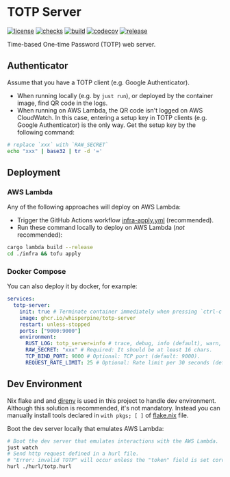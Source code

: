 # TOTP Server

[![license](https://img.shields.io/badge/MIT_OR_Apache--2.0-blue?label=license)](https://github.com/whisperpine/totp-server/blob/main/LICENSE-APACHE)
[![checks](https://img.shields.io/github/actions/workflow/status/whisperpine/totp-server/checks.yml?logo=github&label=checks)](https://github.com/whisperpine/totp-server/actions/workflows/checks.yml)
[![build](https://img.shields.io/github/actions/workflow/status/whisperpine/totp-server/build.yml?logo=github&label=build)](https://github.com/whisperpine/totp-server/actions/workflows/build.yml)
[![codecov](https://codecov.io/gh/whisperpine/totp-server/graph/badge.svg?token=5PCNPENV26)](https://codecov.io/gh/whisperpine/totp-server)
[![release](https://img.shields.io/github/v/release/whisperpine/totp-server)](https://github.com/whisperpine/totp-server/releases)

Time-based One-time Password (TOTP) web server.

## Authenticator

Assume that you have a TOTP client (e.g. Google Authenticator).

- When running locally (e.g. by `just run`), or deployed by the container image,
find QR code in the logs.
- When running on AWS Lambda, the QR code isn't logged on AWS CloudWatch.
In this case, entering a setup key in TOTP clients (e.g. Google Authenticator)
is the only way. Get the setup key by the following command:

```sh
# replace `xxx` with `RAW_SECRET`
echo "xxx" | base32 | tr -d '='
```

## Deployment

### AWS Lambda

Any of the following approaches will deploy on AWS Lambda:

- Trigger the GitHub Actions workflow [infra-apply.yml](https://github.com/whisperpine/totp-server/actions/workflows/infra-apply.yml)
(recommended).
- Run these command locally to deploy on AWS Lambda (*not* recommended):

```sh
cargo lambda build --release
cd ./infra && tofu apply
```

### Docker Compose

You can also deploy it by docker, for example:

```yaml
services:
  totp-server:
    init: true # Terminate container immediately when pressing `ctrl-c`.
    image: ghcr.io/whisperpine/totp-server
    restart: unless-stopped
    ports: ["9000:9000"]
    environment:
      RUST_LOG: totp_server=info # trace, debug, info (default), warn, error.
      RAW_SECRET: "xxx" # Required: It should be at least 16 chars. 
      TCP_BIND_PORT: 9000 # Optional: TCP port (default: 9000).
      REQUEST_RATE_LIMIT: 25 # Optional: Rate limit per 30 seconds (default: 25).
```

## Dev Environment

Nix flake and and [direnv](https://github.com/direnv/direnv)
is used in this project to handle dev environment.
Although this solution is recommended, it's not mandatory.
Instead you can manually install tools declared
in `with pkgs; [ ]` of [flake.nix](./flake.nix) file.

Boot the dev server locally that emulates AWS Lambda:

```sh
# Boot the dev server that emulates interactions with the AWS Lambda.
just watch
# Send http request defined in a hurl file.
# "Error: invalid TOTP" will occur unless the "token" field is set correctly.
hurl ./hurl/totp.hurl
```

